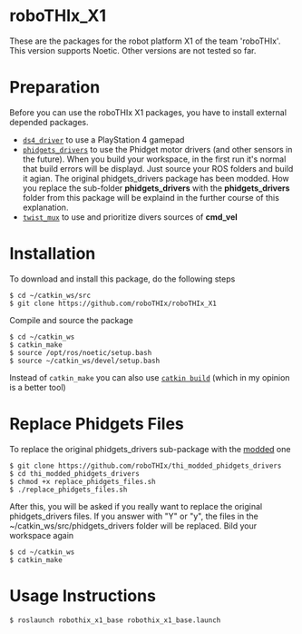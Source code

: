# roboTHIx_X1
These are the packages for the robot platform X1 of the team 'roboTHIx'.
This version supports Noetic. Other versions are not tested so far.

# Preparation
Before you can use the roboTHIx X1 packages, you have to install external depended packages.

  * [`ds4_driver`](https://github.com/naoki-mizuno/ds4_driver) to use a PlayStation 4 gamepad
  * [`phidgets_drivers`](https://github.com/ros-drivers/phidgets_drivers/tree/noetic) to use the Phidget motor drivers (and other sensors in the future). When you build your workspace, in the first run it's normal that build errors will be displayd. Just source your ROS folders and build it agian. The original phidgets_drivers package has been modded. How you replace the sub-folder **phidgets_drivers** with the **phidgets_drivers** folder from this package will be explaind in the further course of this explanation. 
  * [`twist_mux`](https://github.com/ros-teleop/twist_mux) to use and prioritize divers sources of **cmd_vel**

# Installation
To download and install this package, do the following steps
```console
$ cd ~/catkin_ws/src
$ git clone https://github.com/roboTHIx/roboTHIx_X1
```
Compile and source the package
```console
$ cd ~/catkin_ws
$ catkin_make
$ source /opt/ros/noetic/setup.bash
$ source ~/catkin_ws/devel/setup.bash 
```
Instead of `catkin_make` you can also use [`catkin build`](https://catkin-tools.readthedocs.io/en/latest/installing.html) (which in my opinion is a better tool)

# Replace Phidgets Files
To replace the original phidgets_drivers sub-package with the [modded](https://github.com/roboTHIx/thi_modded_phidgets_drivers) one
```console
$ git clone https://github.com/roboTHIx/thi_modded_phidgets_drivers
$ cd thi_modded_phidgets_drivers
$ chmod +x replace_phidgets_files.sh
$ ./replace_phidgets_files.sh
```
After this, you will be asked if you really want to replace the original phidgets_drivers files. If you answer with "Y" or "y", the files in the ~/catkin_ws/src/phidgets_drivers folder will be replaced.
Bild your workspace again
```console
$ cd ~/catkin_ws
$ catkin_make
```

# Usage Instructions
```console
$ roslaunch robothix_x1_base robothix_x1_base.launch
```
